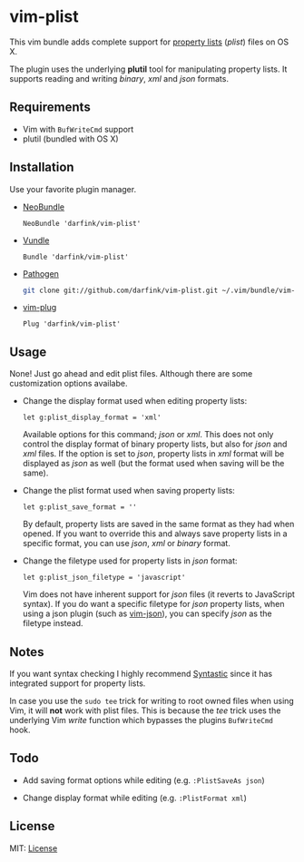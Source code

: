 # vim-plist

This vim bundle adds complete support for [property lists](http://en.wikipedia.org/wiki/Property_list) (*plist*) files on OS X.

The plugin uses the underlying **plutil** tool for manipulating property lists.
It supports reading and writing *binary*, *xml* and *json* formats.

## Requirements

- Vim with `BufWriteCmd` support
- plutil (bundled with OS X)

## Installation

Use your favorite plugin manager.

- [NeoBundle][neobundle]

    ```vim
    NeoBundle 'darfink/vim-plist'
    ```

- [Vundle][vundle]

    ```vim
    Bundle 'darfink/vim-plist'
    ```

- [Pathogen][pathogen]

    ```sh
    git clone git://github.com/darfink/vim-plist.git ~/.vim/bundle/vim-plist
    ```

- [vim-plug][vim-plug]

    ```vim
    Plug 'darfink/vim-plist'
    ```

## Usage

None! Just go ahead and edit plist files. Although there are some customization
options availabe.

- Change the display format used when editing property lists:

    ```vim
    let g:plist_display_format = 'xml'
    ```

    Available options for this command; *json* or *xml*. This does not only
    control the display format of binary property lists, but also for *json*
    and *xml* files. If the option is set to *json*, property lists in *xml*
    format will be displayed as *json* as well (but the format used when saving
    will be the same).


- Change the plist format used when saving property lists:

    ```vim
    let g:plist_save_format = ''
    ```

    By default, property lists are saved in the same format as they had when
    opened. If you want to override this and always save property lists in a
    specific format, you can use *json*, *xml* or *binary* format.

- Change the filetype used for property lists in *json* format:

    ```vim
    let g:plist_json_filetype = 'javascript'
    ```

    Vim does not have inherent support for *json* files (it reverts to
    JavaScript syntax). If you do want a specific filetype for *json* property
    lists, when using a json plugin (such as [vim-json][vim-json]), you can
    specify *json* as the filetype instead.

## Notes

If you want syntax checking I highly recommend [Syntastic][syntastic] since it
has integrated support for property lists.

In case you use the `sudo tee` trick for writing to root owned files when using
Vim, it will **not** work with plist files. This is because the *tee* trick
uses the underlying Vim *write* function which bypasses the plugins
`BufWriteCmd` hook.

## Todo

- Add saving format options while editing (e.g. `:PlistSaveAs json`)

- Change display format while editing (e.g. `:PlistFormat xml`)

## License

MIT: [License][license]

[neobundle]: https://github.com/Shougo/neobundle.vim
[vundle]: https://github.com/gmarik/vundle
[pathogen]: https://github.com/tpope/vim-pathogen
[vim-plug]: https://github.com/junegunn/vim-plug
[vim-json]: https://github.com/elzr/vim-json
[syntastic]: https://github.com/scrooloose/syntastic
[license]: https://github.com/darfink/vim-plist/blob/master/LICENSE
